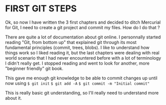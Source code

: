 FIRST GIT STEPS
===============

Ok, so now I have written the 3 first chapters and decided to ditch Mercurial
for Git, I need to create a git project and commit my files. How do I do that ?

There are quite a lot of documentation about git online. I personnally started
reading "Git, from bottom up" that explained git through its most fundamental
principles (commit, trees, blobs). I like to understand how things work so
I liked reading it, but the last chapters were dealing with real world scenario
that I had never encountered before with a lot of terminology I didn't really
get. I stopped reading and went to look for another, more "beginner friendly"
git book.

This gave me enough git knowledge to be able to commit changes up until now
using 
`$ git init`
`$ git add -A`
`$ git commit -m "Initial commit"`

This is really basic git understanding, so I'll really need to understand more
about it.
